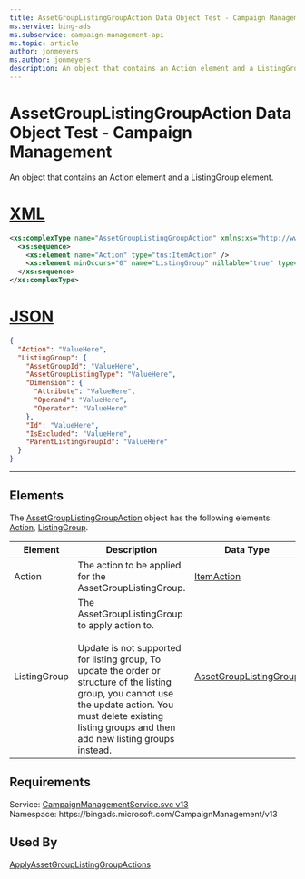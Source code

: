```yaml
---
title: AssetGroupListingGroupAction Data Object Test - Campaign Management
ms.service: bing-ads
ms.subservice: campaign-management-api
ms.topic: article
author: jonmeyers
ms.author: jonmeyers
description: An object that contains an Action element and a ListingGroup element.(test)
---
```

# AssetGroupListingGroupAction Data Object Test - Campaign Management
An object that contains an Action element and a ListingGroup element.

# [XML](#tab/xml)

```xml
<xs:complexType name="AssetGroupListingGroupAction" xmlns:xs="http://www.w3.org/2001/XMLSchema">
  <xs:sequence>
    <xs:element name="Action" type="tns:ItemAction" />
    <xs:element minOccurs="0" name="ListingGroup" nillable="true" type="tns:AssetGroupListingGroup" />
  </xs:sequence>
</xs:complexType>
```

# [JSON](#tab/json)

```json
{
  "Action": "ValueHere",
  "ListingGroup": {
    "AssetGroupId": "ValueHere",
    "AssetGroupListingType": "ValueHere",
    "Dimension": {
      "Attribute": "ValueHere",
      "Operand": "ValueHere",
      "Operator": "ValueHere"
    },
    "Id": "ValueHere",
    "IsExcluded": "ValueHere",
    "ParentListingGroupId": "ValueHere"
  }
}
```

-----

## <a name="elements"></a>Elements

The [AssetGroupListingGroupAction](assetgrouplistinggroupaction.md) object has the following elements: [Action](#action), [ListingGroup](#listinggroup).

|Element|Description|Data Type|
|-----------|---------------|-------------|
|<a name="action"></a>Action|The action to be applied for the AssetGroupListingGroup.|[ItemAction](itemaction.md)|
|<a name="listinggroup"></a>ListingGroup|The AssetGroupListingGroup to apply action to. <br /><br />Update is not supported for listing group, To update the order or structure of the listing group, you cannot use the update action. You must delete existing listing groups and then add new listing groups instead. |[AssetGroupListingGroup](assetgrouplistinggroup.md)|

## Requirements
Service: [CampaignManagementService.svc v13](https://campaign.api.bingads.microsoft.com/Api/Advertiser/CampaignManagement/v13/CampaignManagementService.svc)  
Namespace: https\://bingads.microsoft.com/CampaignManagement/v13  

## Used By
[ApplyAssetGroupListingGroupActions](applyassetgrouplistinggroupactions.md)  

